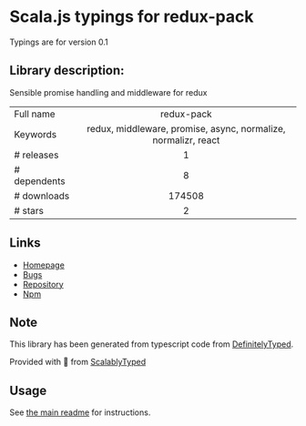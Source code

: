 
# Scala.js typings for redux-pack

Typings are for version 0.1

## Library description:
Sensible promise handling and middleware for redux

|                    |                 |
| ------------------ | :-------------: |
| Full name          | redux-pack |
| Keywords           | redux, middleware, promise, async, normalize, normalizr, react |
| # releases         | 1 |
| # dependents       | 8 |
| # downloads        | 174508 |
| # stars            | 2 |

## Links
- [Homepage](https://github.com/lelandrichardson/redux-pack#readme)
- [Bugs](https://github.com/lelandrichardson/redux-pack/issues)
- [Repository](https://github.com/lelandrichardson/redux-pack)
- [Npm](https://www.npmjs.com/package/redux-pack)
    


## Note
This library has been generated from typescript code from [DefinitelyTyped](https://definitelytyped.org).

Provided with :purple_heart: from [ScalablyTyped](https://github.com/oyvindberg/ScalablyTyped)

## Usage
See [the main readme](../../readme.md) for instructions.


